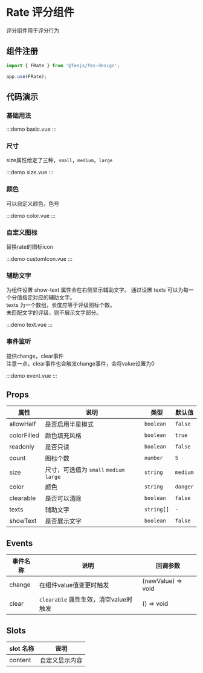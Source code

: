 # Rate 评分组件
评分组件用于评分行为

## 组件注册

```js
import { FRate } from '@fesjs/fes-design';

app.use(FRate);
```

## 代码演示

### 基础用法

:::demo
basic.vue
:::


### 尺寸
size属性给定了三种，`small`，`medium`，`large`

:::demo
size.vue
:::

### 颜色
可以自定义颜色，色号

:::demo
color.vue
:::

### 自定义图标
替换rate的图标icon

:::demo
customIcon.vue
:::

### 辅助文字
为组件设置 show-text 属性会在右侧显示辅助文字。 通过设置 texts 可以为每一个分值指定对应的辅助文字。  
texts 为一个数组，长度应等于评级图标个数。  
未匹配文字的评级，则不展示文字部分。

:::demo
text.vue
:::

### 事件监听
提供change，clear事件  
注意一点，clear事件也会触发change事件，会将value设置为0

:::demo
event.vue
:::

## Props

| 属性        | 说明                                    | 类型       | 默认值   |
| ----------- | --------------------------------------- | ---------- | -------- |
| allowHalf   | 是否启用半星模式                        | `boolean`  | `false`  |
| colorFilled | 颜色填充风格                            | `boolean`  | `true`   |
| readonly    | 是否只读                                | `boolean`  | `false`  |
| count       | 图标个数                                | `number`   | `5`      |
| size        | 尺寸，可选值为 `small` `medium` `large` | `string`   | `medium` |
| color       | 颜色                                    | `string`   | `danger` |
| clearable   | 是否可以清除                            | `boolean`  | `false`  |
| texts       | 辅助文字                                | `string[]` | `-`      |
| showText    | 是否展示文字                            | `boolean`  | `false`  |

## Events

| 事件名称 | 说明                                  | 回调参数           |
| -------- | ------------------------------------- | ------------------ |
| change   | 在组件value值变更时触发               | (newValue) => void |
| clear    | `clearable` 属性生效，清空value时触发 | () => void         |

## Slots

| slot 名称 | 说明           |
| --------- | -------------- |
| content   | 自定义显示内容 |